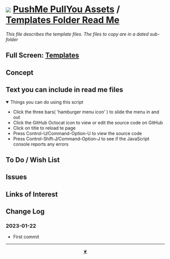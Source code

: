 # [![](https://pushme-pullyou.github.io/2023/svg/octicon.svg )](https://github.com/pushme-pullyou/2023/ "Source code on GitHub" ) [PushMe PullYou Assets]( https://pushme-pullyou.github.io/2023/ "Home page" ) / [Templates Folder Read Me]( https://github.com/pushme-pullyou/2023/tree/main/templates-folder/ "2023-10-13" )

_This file describes the template files. The files to copy are in a dated sub-folder_

<!--@@@
<div class=iframe-resize ><iframe src=https://pushme-pullyou.github.io/2023/templates-folder/ height=100% width=100% ></iframe></div>
_"Templates Read Me" in a resizable window_
@@@-->

## Full Screen: [Templates]( https://pushme-pullyou.github.io/2023/templates-folder/ )


## Concept


## Text you can include in read me files

<details open >

<summary> Things you can do using this script</summary>

* Click the three bars( 'hamburger menu icon' ) to slide the menu in and out
* Click the GitHub Octocat icon to view or edit the source code on GitHub
* Click on title to reload te page
* Press Control-U/Command-Option-U to view the source code
* Press Control-Shift-J/Command-Option-J to see if the JavaScript console reports any errors

</details>

## To Do / Wish List


## Issues


## Links of Interest


## Change Log


### 2023-01-22

* First commit


***

<center title="Hello! Click me to go up to the top" ><a class=aDingbat href=javascript:window.scrollTo(0,0);> ❦ </a></center>
